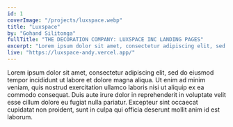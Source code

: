 ```yaml
---
id: 1
coverImage: "/projects/luxspace.webp"
title: "Luxspace"
by: "Gohand Silitonga"
fullTitle: "THE DECORATION COMPANY: LUXSPACE INC LANDING PAGES"
excerpt: "Lorem ipsum dolor sit amet, consectetur adipiscing elit, sed do eiusmod tempor incididunt ut labore et dolore consequat."
live: "https://luxspace-andy.vercel.app/"
---
```

Lorem ipsum dolor sit amet, consectetur adipiscing elit, sed do eiusmod tempor incididunt ut labore et dolore magna aliqua. Ut enim ad minim veniam, quis nostrud exercitation ullamco laboris nisi ut aliquip ex ea commodo consequat. Duis aute irure dolor in reprehenderit in voluptate velit esse cillum dolore eu fugiat nulla pariatur. Excepteur sint occaecat cupidatat non proident, sunt in culpa qui officia deserunt mollit anim id est laborum.
